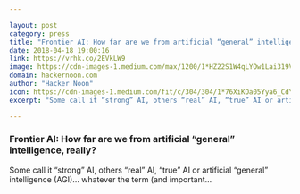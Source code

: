 ```yaml
---

layout: post
category: press
title: "Frontier AI: How far are we from artificial “general” intelligence, really?"
date: 2018-04-18 19:00:16
link: https://vrhk.co/2EVkLW9
image: https://cdn-images-1.medium.com/max/1200/1*HZ22S1W4qLYOw1Lai319VA.jpeg
domain: hackernoon.com
author: "Hacker Noon"
icon: https://cdn-images-1.medium.com/fit/c/304/304/1*76XiKOa05Yya6_CdYX8pVg.jpeg
excerpt: "Some call it “strong” AI, others “real” AI, “true” AI or artificial “general” intelligence (AGI)… whatever the term (and important…"

---
```


### Frontier AI: How far are we from artificial “general” intelligence, really?

Some call it “strong” AI, others “real” AI, “true” AI or artificial “general” intelligence (AGI)… whatever the term (and important…